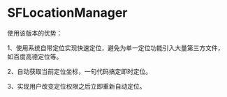 # SFLocationManager

使用该版本的优势：

1、使用系统自带定位实现快速定位，避免为单一定位功能引入大量第三方文件，如百度高德定位等。

2、自动获取当前定位坐标，一句代码搞定即时定位。

3、实现用户改变定位权限之后立即重新自动定位。
